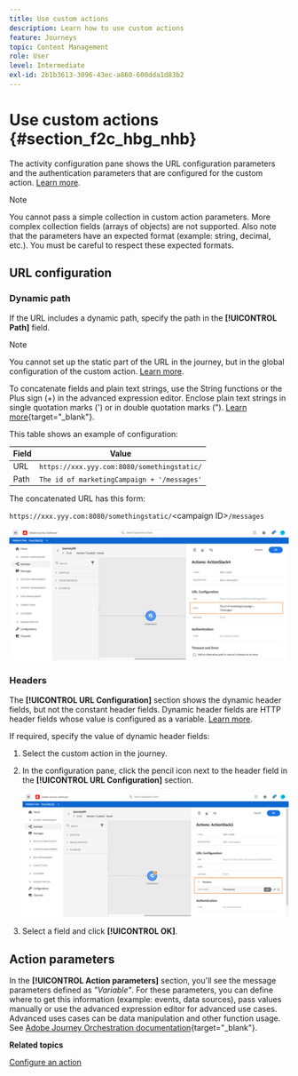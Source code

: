 ```yaml
---
title: Use custom actions
description: Learn how to use custom actions
feature: Journeys
topic: Content Management
role: User
level: Intermediate
exl-id: 2b1b3613-3096-43ec-a860-600dda1d83b2
---
```

# Use custom actions {#section_f2c_hbg_nhb}

The activity configuration pane shows the URL configuration parameters and the authentication parameters that are configured for the custom action. [Learn more](../action/about-custom-action-configuration.md).

>[!NOTE]
>
>You cannot pass a simple collection in custom action parameters. More complex collection fields (arrays of objects) are not supported.  Also note that the parameters have an expected format (example: string, decimal, etc.). You must be careful to respect these expected formats.

## URL configuration

### Dynamic path

If the URL includes a dynamic path, specify the path in the **[!UICONTROL Path]** field.

>[!NOTE]
>
>You cannot set up the static part of the URL in the journey, but in the global configuration of the custom action. [Learn more](../action/about-custom-action-configuration.md).

To concatenate fields and plain text strings, use the String functions or the Plus sign (+) in the advanced expression editor. Enclose plain text strings in single quotation marks (') or in double quotation marks ("). [Learn more](https://experienceleague.adobe.com/docs/journeys/using/building-advanced-conditions-journeys/expressionadvanced.html){target="_blank"}.

This table shows an example of configuration:

| Field | Value |
| --- | --- |
| URL | `https://xxx.yyy.com:8080/somethingstatic/` |
| Path | `The id of marketingCampaign + '/messages'` |

The concatenated URL has this form:

`https://xxx.yyy.com:8080/somethingstatic/`\<campaign ID\>`/messages` 

![](../assets/journey-custom-action-url.png)

### Headers

The **[!UICONTROL URL Configuration]** section shows the dynamic header fields, but not the constant header fields. Dynamic header fields are HTTP header fields whose value is configured as a variable. [Learn more](../action/about-custom-action-configuration.md).

If required, specify the value of dynamic header fields:

1. Select the custom action in the journey.
1. In the configuration pane, click the pencil icon next to the header field in the **[!UICONTROL URL Configuration]** section.

   ![](../assets/journey-dynamicheaderfield.png)

1. Select a field and click **[!UICONTROL OK]**.

## Action parameters

In the **[!UICONTROL Action parameters]** section, you'll see the message parameters defined as _"Variable"_. For these parameters, you can define where to get this information (example: events, data sources), pass values manually or use the advanced expression editor for advanced use cases. Advanced uses cases can be data manipulation and other function usage. See [Adobe Journey Orchestration documentation](https://experienceleague.adobe.com/docs/journeys/using/building-advanced-conditions-journeys/expressionadvanced.html){target="_blank"}.

**Related topics**

[Configure an action](../action/about-custom-action-configuration.md)
